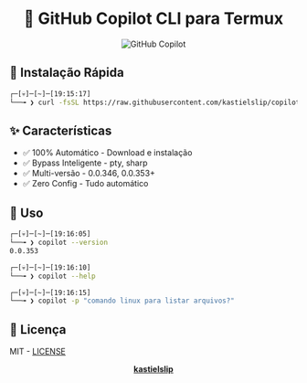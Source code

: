 <div align="center">

# 🤖 GitHub Copilot CLI para Termux

![GitHub Copilot](https://img.shields.io/badge/GitHub_Copilot-000000?style=for-the-badge&logo=github&logoColor=white)

</div>

## 🚀 Instalação Rápida

```bash
┌─[💀]─[~]─[19:15:17]
└──╼ ❯ curl -fsSL https://raw.githubusercontent.com/kastielslip/copilot-termux/master/install.sh | bash
```

## ✨ Características

- ✅ 100% Automático - Download e instalação
- ✅ Bypass Inteligente - pty, sharp
- ✅ Multi-versão - 0.0.346, 0.0.353+
- ✅ Zero Config - Tudo automático

## 🎯 Uso

```bash
┌─[💀]─[~]─[19:16:05]
└──╼ ❯ copilot --version
0.0.353

┌─[💀]─[~]─[19:16:10]
└──╼ ❯ copilot --help

┌─[💀]─[~]─[19:16:15]
└──╼ ❯ copilot -p "comando linux para listar arquivos?"
```

## 📜 Licença

MIT - [LICENSE](LICENSE)

<div align="center">

**[kastielslip](https://github.com/kastielslip)**

</div>
